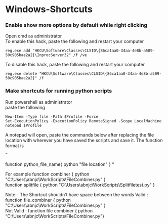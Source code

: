 # Windows-Shortcuts


### Enable show more options by default while right clicking
Open cmd as administrator <br>
To enable this hack, paste the following and restart your computer
```
reg.exe add "HKCU\Software\Classes\CLSID\{86ca1aa0-34aa-4e8b-a509-50c905bae2a2}\InprocServer32" /f /ve
```
To disable this hack, paste the following and restart your computer
```
reg.exe delete "HKCU\Software\Classes\CLSID\{86ca1aa0-34aa-4e8b-a509-50c905bae2a2}" /f
```


### Make shortcuts for running python scripts
Run powershell as administrator <br>
paste the following
```
New-Item -Type file -Path $Profile -Force
Set-ExecutionPolicy -ExecutionPolicy RemoteSigned -Scope LocalMachine
notepad $Profile
```


A notepad will open, paste the commands below after replacing the file location with wherever you have saved the scripts and save it.
The function format is

	“ 
function python_file_name{ python "file location" }
“

For example
	function combiner { python "C:\Users\abnjc\WorkScripts\FileCombiner.py" }   
	function splitfile { python "C:\Users\abnjc\WorkScripts\Splitfiletest.py" } 

Note:- The Shortcut shouldn’t have space between the words
Valid : function file_combiner { python "C:\Users\abnjc\WorkScripts\FileCombiner.py" }   
Not Valid : function file combiner { python “C:\Users\abnjc\WorkScripts\FileCombiner.py"}
